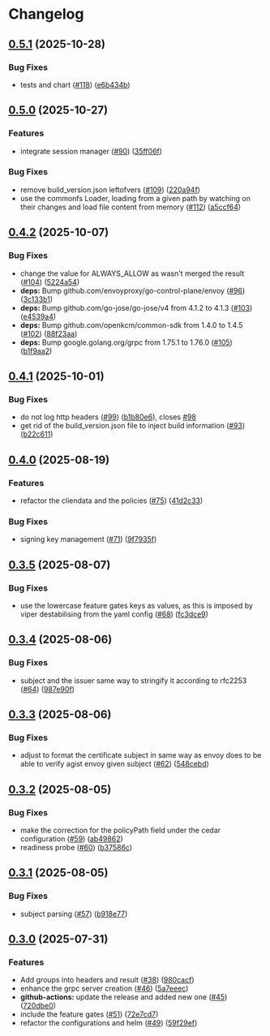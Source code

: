 # Changelog

## [0.5.1](https://github.com/openkcm/extauthz/compare/v0.5.0...v0.5.1) (2025-10-28)


### Bug Fixes

* tests and chart ([#118](https://github.com/openkcm/extauthz/issues/118)) ([e6b434b](https://github.com/openkcm/extauthz/commit/e6b434b6ee0ece9a7844473306c0ae81c84ebaf3))

## [0.5.0](https://github.com/openkcm/extauthz/compare/v0.4.2...v0.5.0) (2025-10-27)


### Features

* integrate session manager ([#90](https://github.com/openkcm/extauthz/issues/90)) ([35ff06f](https://github.com/openkcm/extauthz/commit/35ff06f08d36cfc5a7a1afa8809c383d67e6c28d))


### Bug Fixes

* remove build_version.json leftofvers ([#109](https://github.com/openkcm/extauthz/issues/109)) ([220a94f](https://github.com/openkcm/extauthz/commit/220a94fcbe9e018a0380e4be8f872fbb41425eaf))
* use the commonfs Loader, loading from a given path by watching on their changes and load file content from memory ([#112](https://github.com/openkcm/extauthz/issues/112)) ([a5ccf64](https://github.com/openkcm/extauthz/commit/a5ccf648f3caf0a86c05f8017c8dc1eb66916469))

## [0.4.2](https://github.com/openkcm/extauthz/compare/v0.4.1...v0.4.2) (2025-10-07)


### Bug Fixes

* change the value for ALWAYS_ALLOW as wasn't merged the result ([#104](https://github.com/openkcm/extauthz/issues/104)) ([5224a54](https://github.com/openkcm/extauthz/commit/5224a54635e6fe47c95856794737efaf1340474f))
* **deps:** Bump github.com/envoyproxy/go-control-plane/envoy ([#96](https://github.com/openkcm/extauthz/issues/96)) ([3c133b1](https://github.com/openkcm/extauthz/commit/3c133b14accb8b54229d4f07df4198b0d798b681))
* **deps:** Bump github.com/go-jose/go-jose/v4 from 4.1.2 to 4.1.3 ([#103](https://github.com/openkcm/extauthz/issues/103)) ([e4539a4](https://github.com/openkcm/extauthz/commit/e4539a442d71050e32222067d11137f0e0c42770))
* **deps:** Bump github.com/openkcm/common-sdk from 1.4.0 to 1.4.5 ([#102](https://github.com/openkcm/extauthz/issues/102)) ([88f23aa](https://github.com/openkcm/extauthz/commit/88f23aaad4abffa34536ab25f28717c241ef6a81))
* **deps:** Bump google.golang.org/grpc from 1.75.1 to 1.76.0 ([#105](https://github.com/openkcm/extauthz/issues/105)) ([b1f9aa2](https://github.com/openkcm/extauthz/commit/b1f9aa28d2fe586de25490a0029cec0ee1939439))

## [0.4.1](https://github.com/openkcm/extauthz/compare/v0.4.0...v0.4.1) (2025-10-01)


### Bug Fixes

* do not log http headers ([#99](https://github.com/openkcm/extauthz/issues/99)) ([b1b80e6](https://github.com/openkcm/extauthz/commit/b1b80e65f60da0d3c389714b37f858747e763cce)), closes [#98](https://github.com/openkcm/extauthz/issues/98)
* get rid of the build_version.json file to inject build information ([#93](https://github.com/openkcm/extauthz/issues/93)) ([b22c611](https://github.com/openkcm/extauthz/commit/b22c6113f113c73ea6bcf255f270d9ff8012fe6c))

## [0.4.0](https://github.com/openkcm/extauthz/compare/v0.3.5...v0.4.0) (2025-08-19)


### Features

* refactor the cliendata and the policies ([#75](https://github.com/openkcm/extauthz/issues/75)) ([41d2c33](https://github.com/openkcm/extauthz/commit/41d2c33e698ca212b307f63a23aeaeb66dcc2377))


### Bug Fixes

* signing key management ([#71](https://github.com/openkcm/extauthz/issues/71)) ([9f7935f](https://github.com/openkcm/extauthz/commit/9f7935fd4011d369b427b805f6c91af948377a11))

## [0.3.5](https://github.com/openkcm/extauthz/compare/v0.3.4...v0.3.5) (2025-08-07)


### Bug Fixes

* use the lowercase feature gates keys as values, as this is imposed by viper destabilising from the yaml config ([#68](https://github.com/openkcm/extauthz/issues/68)) ([fc3dce9](https://github.com/openkcm/extauthz/commit/fc3dce91576442fa529839131ceae1e36042fd35))

## [0.3.4](https://github.com/openkcm/extauthz/compare/v0.3.3...v0.3.4) (2025-08-06)


### Bug Fixes

* subject and the issuer same way to stringify it according to rfc2253 ([#64](https://github.com/openkcm/extauthz/issues/64)) ([987e90f](https://github.com/openkcm/extauthz/commit/987e90f5079e710a5a0b2b7a26b56cc008c25ab9))

## [0.3.3](https://github.com/openkcm/extauthz/compare/v0.3.2...v0.3.3) (2025-08-06)


### Bug Fixes

* adjust to format the certificate subject in same way as envoy does to be able to verify agist envoy given subject ([#62](https://github.com/openkcm/extauthz/issues/62)) ([548cebd](https://github.com/openkcm/extauthz/commit/548cebd08c433c550f16c468040afcd0b1e812fe))

## [0.3.2](https://github.com/openkcm/extauthz/compare/v0.3.1...v0.3.2) (2025-08-05)


### Bug Fixes

* make the correction for the policyPath field under the cedar configuration ([#59](https://github.com/openkcm/extauthz/issues/59)) ([ab49862](https://github.com/openkcm/extauthz/commit/ab498620212151f9ed372d76df6fe6bef41f4de5))
* readiness probe ([#60](https://github.com/openkcm/extauthz/issues/60)) ([b37586c](https://github.com/openkcm/extauthz/commit/b37586c80dce3a58fde7910d8d910316da06620e))

## [0.3.1](https://github.com/openkcm/extauthz/compare/v0.3.0...v0.3.1) (2025-08-05)


### Bug Fixes

* subject parsing ([#57](https://github.com/openkcm/extauthz/issues/57)) ([b918e77](https://github.com/openkcm/extauthz/commit/b918e77baa42744c7abe675cb03d0c29916abe05))

## [0.3.0](https://github.com/openkcm/extauthz/compare/v0.2.3...v0.3.0) (2025-07-31)


### Features

* Add groups into headers and result ([#38](https://github.com/openkcm/extauthz/issues/38)) ([980cacf](https://github.com/openkcm/extauthz/commit/980cacf8ec78fde3e201e3dfdd0af28f12279131))
* enhance the grpc server creation ([#46](https://github.com/openkcm/extauthz/issues/46)) ([5a7eeec](https://github.com/openkcm/extauthz/commit/5a7eeec06f2b670f053aead099f6d72ee396bf4f))
* **github-actions:** update the release and added new one ([#45](https://github.com/openkcm/extauthz/issues/45)) ([720dbe0](https://github.com/openkcm/extauthz/commit/720dbe05f970d02e8832db3bf698babdabacad16))
* include the feature gates ([#51](https://github.com/openkcm/extauthz/issues/51)) ([72e7cd7](https://github.com/openkcm/extauthz/commit/72e7cd7c67b56e11c53bf2c5ead0e3bded568507))
* refactor the configurations and helm ([#49](https://github.com/openkcm/extauthz/issues/49)) ([59f29ef](https://github.com/openkcm/extauthz/commit/59f29efb6d842d54f65d316a2b23b7842d588674))
